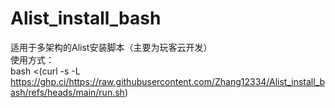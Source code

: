 # Alist_install_bash
适用于多架构的Alist安装脚本（主要为玩客云开发）<br>
使用方式：<br>
bash <(curl -s -L https://ghp.ci/https://raw.githubusercontent.com/Zhang12334/Alist_install_bash/refs/heads/main/run.sh)

